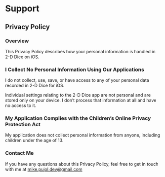 # Support
## Privacy Policy
### Overview
This Privacy Policy describes how your personal information is handled in 2-D Dice on iOS.

### I Collect No Personal Information Using Our Applications
I do not collect, use, save, or have access to any of your personal data recorded in 2-D Dice for iOS.

Individual settings relating to the 2-D Dice app are not personal and are stored only on your device. I don’t process that information at all and have no access to it.

### My Application Complies with the Children’s Online Privacy Protection Act
My application does not collect personal information from anyone, including children under the age of 13.

### Contact Me
If you have any questions about this Privacy Policy, feel free to get in touch with me at mike.pujol.dev@gmail.com
